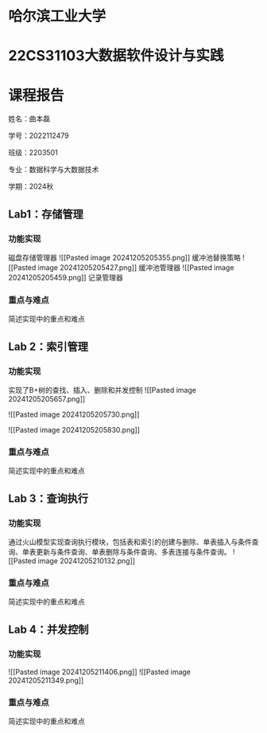 



# 哈尔滨工业大学

# 22CS31103大数据软件设计与实践

# 课程报告

姓名：曲本磊

学号：2022112479

班级：2203501

专业：数据科学与大数据技术

学期：2024秋

## Lab1：存储管理

### 功能实现

磁盘存储管理器
![[Pasted image 20241205205355.png]]
缓冲池替换策略
![[Pasted image 20241205205427.png]]
缓冲池管理器
![[Pasted image 20241205205459.png]]
记录管理器

### 重点与难点

简述实现中的重点和难点

## Lab 2：索引管理

### 功能实现

实现了B+树的查找、插入、删除和并发控制
![[Pasted image 20241205205657.png]]

![[Pasted image 20241205205730.png]]

![[Pasted image 20241205205830.png]]

### 重点与难点

简述实现中的重点和难点

## Lab 3：查询执行

### 功能实现

通过火山模型实现查询执行模块，包括表和索引的创建与删除、单表插入与条件查询、单表更新与条件查询、单表删除与条件查询、多表连接与条件查询。
![[Pasted image 20241205210132.png]]
### 重点与难点

简述实现中的重点和难点

## Lab 4：并发控制

### 功能实现

 

![[Pasted image 20241205211406.png]]
![[Pasted image 20241205211349.png]]

### 重点与难点

简述实现中的重点和难点

